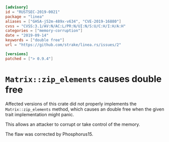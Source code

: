 ```toml
[advisory]
id = "RUSTSEC-2019-0021"
package = "linea"
aliases = ["GHSA-j52m-489x-v634", "CVE-2019-16880"]
cvss = "CVSS:3.1/AV:N/AC:L/PR:N/UI:N/S:U/C:H/I:H/A:H"
categories = ["memory-corruption"]
date = "2019-09-14"
keywords = ["double free"]
url = "https://github.com/strake/linea.rs/issues/2"

[versions]
patched = ["> 0.9.4"]
```

# `Matrix::zip_elements` causes double free

Affected versions of this crate did not properly implements the `Matrix::zip_elements` method, which causes an double free when the given trait implementation might panic.

This allows an attacker to corrupt or take control of the memory.
 
The flaw was corrected by Phosphorus15.
